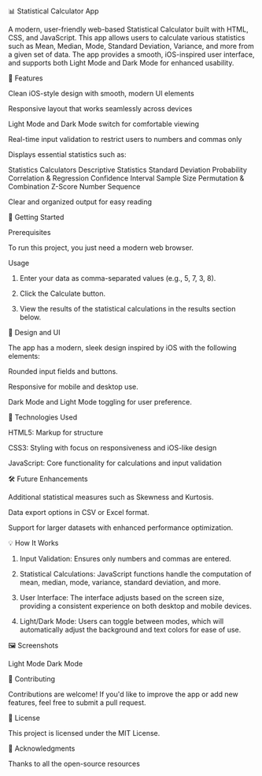 📊 Statistical Calculator App

A modern, user-friendly web-based Statistical Calculator built with HTML, CSS, and JavaScript. This app allows users to calculate various statistics such as Mean, Median, Mode, Standard Deviation, Variance, and more from a given set of data. The app provides a smooth, iOS-inspired user interface, and supports both Light Mode and Dark Mode for enhanced usability.

🌟 Features

Clean iOS-style design with smooth, modern UI elements

Responsive layout that works seamlessly across devices

Light Mode and Dark Mode switch for comfortable viewing

Real-time input validation to restrict users to numbers and commas only

Displays essential statistics such as:

Statistics Calculators
Descriptive Statistics
Standard Deviation
Probability
Correlation & Regression
Confidence Interval
Sample Size
Permutation & Combination
Z-Score
Number Sequence

Clear and organized output for easy reading


🚀 Getting Started

Prerequisites

To run this project, you just need a modern web browser.

Usage

1. Enter your data as comma-separated values (e.g., 5, 7, 3, 8).


2. Click the Calculate button.


3. View the results of the statistical calculations in the results section below.



🎨 Design and UI

The app has a modern, sleek design inspired by iOS with the following elements:

Rounded input fields and buttons.

Responsive for mobile and desktop use.

Dark Mode and Light Mode toggling for user preference.


🔧 Technologies Used

HTML5: Markup for structure

CSS3: Styling with focus on responsiveness and iOS-like design

JavaScript: Core functionality for calculations and input validation


🛠 Future Enhancements

Additional statistical measures such as Skewness and Kurtosis.

Data export options in CSV or Excel format.

Support for larger datasets with enhanced performance optimization.


💡 How It Works

1. Input Validation: Ensures only numbers and commas are entered.


2. Statistical Calculations: JavaScript functions handle the computation of mean, median, mode, variance, standard deviation, and more.


3. User Interface: The interface adjusts based on the screen size, providing a consistent experience on both desktop and mobile devices.


4. Light/Dark Mode: Users can toggle between modes, which will automatically adjust the background and text colors for ease of use.



🖼 Screenshots

Light Mode
Dark Mode



🤝 Contributing

Contributions are welcome! If you'd like to improve the app or add new features, feel free to submit a pull request.

📝 License

This project is licensed under the MIT License.

🙏 Acknowledgments

Thanks to all the open-source resources
